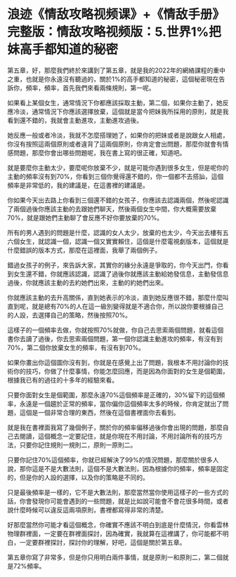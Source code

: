 # 浪迹《情敌攻略视频课》+《情敌手册》完整版：情敌攻略视频版：5.世界1%把妹高手都知道的秘密

第五章，好，那麼我們終於來講到了第五章，就是我的2022年的網絡課程的重中之重，也就是你永遠沒有聽過的，關於1%的高手都知道的秘密，這個秘密現在告訴你，頻率，頻率，首先我們來看兩條規則，第一呢。

如果看上某個女生，通常情況下你都應該採取主動，第二個，如果你主動了，她反應冷淡，通常情況下你應該選擇放棄，這個就是當今把妹我所採用的原則，就是我看到還不錯的，我就會主動進攻，主動進攻過後。

她反應一般或者冷淡，我就不怎麼搭理她了，如果你的把妹或者是說跟女人相處，你沒有按照這兩個原則或者違背了這兩個原則，你肯定會出問題，那麼你就會有情感問題，那麼你會出哪些問題呢，我在書上寫的很正確，知道吧。

就是要麼你主動太少，要麼呢你放棄不少，就是可能你遇到很多女生，但是呢你的主動的頻率沒有到70%，你看到三個你覺得還不錯的，你一個都不去搭訕，這個頻率是非常低的，我的建議是，在這書裡的建議是。

你如果今天出去路上你看到三個還不錯的女孩子，你應該去認識兩個，然後呢認識了兩個過後你應該主動的去跟她們聊天，然後兩個女生中間，你大概需要放棄70%，就是跟她們主動聊了會反應不好你要放棄的70%。

所有的男人遇到的問題是什麼，認識的女人太少，放棄的也太少，今天出去樓有五六個女生，就認識一個，認識一個又實實賴住，這個是什麼電視劇版本，這個就是什麼錯誤的版本方式，那麼在這裡面，我舉了兩個例子。

錯過女孩子的例子，來告訴大家，其實你的緣分永遠是爭取的，你今天出門，你看到女生還不錯，你就應該認識，認識了過後你就應該主動給她發信息，主動發信息過後，你就應該主動的去約她們出來，主動的約她們出來。

你就應該主動的去升高關係，直到她表示的冷淡，直到她反應很不錯，那麼什麼叫直到呢，就是總有70%的人在這一級別變得就是不適合你，所以說你要根據自己的人設，去選擇自己的策略，然後按照70%。

這樣子的一個頻率去做，你就按照70%就做，你自己去思索兩個問題，就看這個書你去讀了過後，你去思索兩個問題，第一個你認識主動進攻的頻率，有沒有到70%，第二個你放棄女生的頻率，有沒有到70%。

如果你畫出你這個圖你沒有到，你就是在感覺上出了問題，我根本不用討論你的技術你的技巧，你做了什麼事情，你能怎麼回應，而是因為你面對的女生是個範圍，根據我已有的過往的十多年的經驗來看。

只要你面對女生是個範圍，那麼永遠70%這個頻率是正確的，30%留下的這個頻率，永遠是一個趨於正常的頻率，當你偏你這個頻率太多的時候，你肯定就出了問題，這個是一個非常合理的東西，然後在這個書裡面你去看到。

就是我在書裡面我寫了幾個例子，關於你的頻率偏移過後你會出現的問題，那麼自己去閱讀，這個概念一定要記住，就是你現在不用討論，不用討論所有的技巧方法，只要你記住規則一規則二，原則一原則二。

只要你記住70%這個頻率，你就已經解決了99%的情況問題，那麼關於很多人說，那你這是不是大數法則，這個不是大數法則，因為根據你的頻率，頻率是固定的，但是你的人設的選擇，以及你的策略是不同的。

只是最後頻率是一樣的，它不是大數法則，那麼當然當你使用這樣子的一些方式的話，你會發現你可能會遇到的一些問題，就是比如說可能會不會花很多時間，或者說什麼時候可以違反這兩項原則，書裡都寫得非常的清楚。

好那麼當然你可能才看這個概念，你確實不應該不明白到底是什麼情況，你看雲林物理群裡面，一定要在群裡面探討，因為確實，我就算在這裡講了，你可能都不明白，一定要群裡探討，探討你的理解，好吧，這個是關於第五章。

第五章你寫了非常多，但是你只用明白兩件事情，就是原則一和原則二，第二個就是72%頻率。